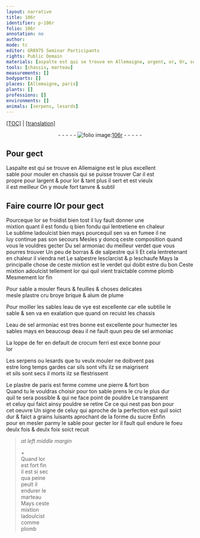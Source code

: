 ```yaml
---
layout: narrative
title: 106r
identifier: p-106r
folio: 106r
annotation: no
author:
mode: tc
editor: GR8975 Seminar Participants
rights: Public Domain
materials: [aspalte est qui se trouve en Allemaigne, argent, or, Or, sublime, sel armoniac, verdet, borras, salpestre, plomb, or fin, plastre cru broye, brique, alum de plume, eau de vye, eau de sel armoniac, eau, fer, crocum ferri, plastre de paris, pierre, sucre]
tools: [chassis, marteau]
measurements: []
bodyparts: []
places: [Allemaigne, paris]
plants: []
professions: []
environments: []
animals: [serpens, lesards]
---
```


 <p><a href="{{ site.baseurl }}/diplomatic/">[TOC]</a> | <a href="{{ site.baseurl }}/texts/p-106r_tl/" target="_blank">[translation]</a></p><div class="folio" align="center">- - - - - <a href="http://gallica.bnf.fr/ark:/12148/btv1b10500001g/f217.image" target="_blank"><img src="https://cu-mkp.github.io/2017-workshop-edition/assets/photo-icon.png" alt="folio image: " style="display:inline-block; margin-bottom:-3px;"/>106r</a> - - - - - </div>  
  

## Pour gect

 
L<span class="m">aspalte <span class="del">est</span> qui se trouve en <span class="pl">Allemaigne</span></span> est le plus excellent<br/> sable pour mouler en <span class="tl">chassis</span> qui se puisse trouver Car il est<br/> propre pour l<span class="m">argent</span> & pour l<span class="m">or</span> & tant plus il sert et est vieulx<br/> il est meilleur On y moule fort tanvre & subtil
 
 
  

## <span class="add">Faire courre l</span><span class="m">Or</span> pour gect

 
Pourceque l<span class="m">or</span> se froidist bien tost il luy fault donner une<br/> mixtion quant il est <span class="del">fondu q</span> bien fondu qui lentretiene en chaleur<br/> Le <span class="m">sublime</span> ladoulcist bien mays pourcequil sen va en fumee il ne<br/> luy continue pas son secours Mesles y doncq ceste composition quand<br/> vous le vouldres gecter Du <span class="m">sel armoniac</span> du meilleur <span class="m">verdet</span> que vous<br/> pourres trouver Un peu de <span class="m">borras</span> & de <span class="m">salpestre</span> <span class="del"><span class="add">qui li</span></span> Et cela lentretena<span class="exp">n</span>t<br/> en chaleur il viendra net <span class="add">Le <span class="m">salpestre</span> lesclarcist & <span class="del">p</span> leschaufe Mays la<br/> principalle chose de ceste mixtion est le <span class="m">verdet</span> qui doibt estre du bon Ceste<br/> mixtion adoulcist tellement l<span class="m">or</span> <span class="del">qui</span> quil vient traictable co<span class="exp">mm</span>e <span class="m">plomb</span> Mesmement l<span class="m">or fin</span></span>
 
Pour sable a mouler fleurs & feuilles & choses delicates<br/> mesle <span class="m">plastre cru broye</span> <span class="m">brique</span> & <span class="m">alum de plume</span>
 
Pour moiller les sables l<span class="m">eau de vye</span> est excellente car elle subtilie le<br/> sable & sen va en exalation <span class="del">que</span> quand on recuist les <span class="tl">chassis</span>
 
L<span class="m">eau de sel armoniac</span> est tres bonne est excellente pour humecter les<br/> sables mays en beaucoup d<span class="m">eau</span> il ne fault quun peu de <span class="m">sel armoniac</span>
 
La loppe de <span class="m">fer</span> en default de <span class="m">crocum ferri</span> est <span class="del">exce</span> bonne pour<br/> l<span class="m">or</span>
 
Les <span class="al">serpens</span> ou <span class="al">lesards</span> que tu veulx mouler ne doibvent pas<br/> estre <span class="tmp">long temps</span> gardes car sils sont vifs ilz se maigrisent<br/> et sils sont <span class="del">secs il</span> morts ilz se flestrissent
 
Le <span class="m">plastre de <span class="pl">paris</span></span> est ferme co<span class="exp">mm</span>e une <span class="m">pierre</span> & fort bon<br/> Quand tu le vouldras choisir pour ton sable prens le cru le plus dur<br/> quil te sera possible & qui ne face point de pouldre Le transparent<br/> et celuy qui faict ainsy pouldre se retire <span class="del">Ce</span> ce qui nest pas bon pour<br/> cet oeuvre Un signe de celuy qui aproche de la perfection est quil soict<br/> dur & faict a grains luisants aprochant de la forme du <span class="m">sucre</span> Enfin<br/> pour en mesler parmy le sable pour gecter l<span class="m">or</span> il fault quil endure le foeu<br/> deulx fois & deulx foix soict recuit
 
> *at left middle margin*
> 
> 
>   \+<br/> Quand l<span class="m">or</span><br/> est fort fin<br/> il est si sec<br/> qua peine<br/> peult il<br/> endurer le<br/> <span class="tl">marteau</span><br/> Mays ceste<br/> mixtion<br/> ladoulcist<br/> comme<br/> <span class="m">plomb</span> 
 
 